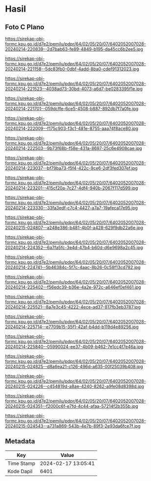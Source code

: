 # Hasil

## Foto C Plano

https://sirekap-obj-formc.kpu.go.id/d7e2/pemilu/pdpr/64/02/05/20/07/6402052007028-20240214-220839--2d7bab63-fe89-4849-b195-da45cc6b2ee5.jpg

https://sirekap-obj-formc.kpu.go.id/d7e2/pemilu/pdpr/64/02/05/20/07/6402052007028-20240214-221158--5dc83fb0-0dbf-4add-8ba0-cdef91312023.jpg

https://sirekap-obj-formc.kpu.go.id/d7e2/pemilu/pdpr/64/02/05/20/07/6402052007028-20240214-221523--4038ad73-30bd-4073-a6d7-be0283395f1e.jpg

https://sirekap-obj-formc.kpu.go.id/d7e2/pemilu/pdpr/64/02/05/20/07/6402052007028-20240214-221701--059dcffe-6ce5-4508-b887-892db7f7a0fe.jpg

https://sirekap-obj-formc.kpu.go.id/d7e2/pemilu/pdpr/64/02/05/20/07/6402052007028-20240214-222009--f175c903-f3c1-481e-8755-aaa74f8ace80.jpg

https://sirekap-obj-formc.kpu.go.id/d7e2/pemilu/pdpr/64/02/05/20/07/6402052007028-20240214-222503--9b73f68b-f58e-431a-8697-25c6e4908cae.jpg

https://sirekap-obj-formc.kpu.go.id/d7e2/pemilu/pdpr/64/02/05/20/07/6402052007028-20240214-223037--bf79ba73-f5f4-422c-9ce6-2df3fed307ef.jpg

https://sirekap-obj-formc.kpu.go.id/d7e2/pemilu/pdpr/64/02/05/20/07/6402052007028-20240214-223201--415cf20a-7c27-4df4-940b-2067f117d599.jpg

https://sirekap-obj-formc.kpu.go.id/d7e2/pemilu/pdpr/64/02/05/20/07/6402052007028-20240214-223330--33fa3edf-c7c4-4427-a7a7-19afeca17e95.jpg

https://sirekap-obj-formc.kpu.go.id/d7e2/pemilu/pdpr/64/02/05/20/07/6402052007028-20240215-024807--a248e386-b481-4b0f-a428-629f9db22a6e.jpg

https://sirekap-obj-formc.kpu.go.id/d7e2/pemilu/pdpr/64/02/05/20/07/6402052007028-20240214-224352--6a7fa5fc-3e4d-47b4-b60d-d6e9698a2c45.jpg

https://sirekap-obj-formc.kpu.go.id/d7e2/pemilu/pdpr/64/02/05/20/07/6402052007028-20240214-224741--5b46384c-5f7c-4aac-8b26-0c58f13cd782.jpg

https://sirekap-obj-formc.kpu.go.id/d7e2/pemilu/pdpr/64/02/05/20/07/6402052007028-20240214-225402--f56edc39-b36e-4a2e-972c-a646ef0ef461.jpg

https://sirekap-obj-formc.kpu.go.id/d7e2/pemilu/pdpr/64/02/05/20/07/6402052007028-20240214-225521--8a7e3c45-4222-4ece-ad37-817fb3eb3787.jpg

https://sirekap-obj-formc.kpu.go.id/d7e2/pemilu/pdpr/64/02/05/20/07/6402052007028-20240214-225714--e7709b15-35f1-42af-b4dd-b119d4e89256.jpg

https://sirekap-obj-formc.kpu.go.id/d7e2/pemilu/pdpr/64/02/05/20/07/6402052007028-20240214-225840--05990024-ee37-4b09-b462-7e1cc4f7e46a.jpg

https://sirekap-obj-formc.kpu.go.id/d7e2/pemilu/pdpr/64/02/05/20/07/6402052007028-20240215-024825--d8a6ea21-c126-496d-a635-00f25039b408.jpg

https://sirekap-obj-formc.kpu.go.id/d7e2/pemilu/pdpr/64/02/05/20/07/6402052007028-20240215-024226--c454819d-a8ae-4240-8262-a9fe08d8398d.jpg

https://sirekap-obj-formc.kpu.go.id/d7e2/pemilu/pdpr/64/02/05/20/07/6402052007028-20240215-024351--f2000c6f-e7fd-4c44-afaa-57214f2b355b.jpg

https://sirekap-obj-formc.kpu.go.id/d7e2/pemilu/pdpr/64/02/05/20/07/6402052007028-20240215-024543--a731a869-543b-4e7b-89f3-2e93da6fce7f.jpg


## Metadata

| Key        | Value               |
| ---------- | ------------------- |
| Time Stamp | 2024-02-17 13:05:41 |
| Kode Dapil | 6401                |



